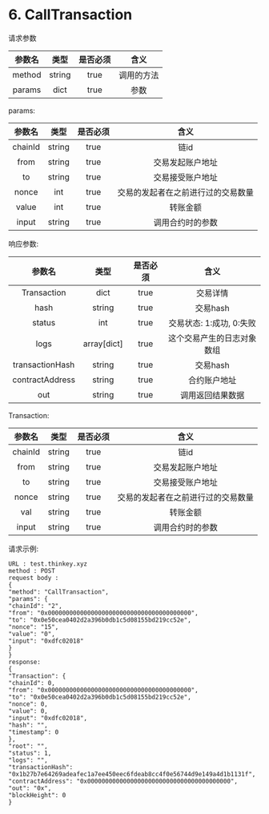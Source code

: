 # 6. CallTransaction

请求参数
           
| 参数名 | 类型 | 是否必须| 含义 |
| :------:| :------: | :------: | :------: |
| method | string | true | 调用的方法 |
| params | dict | true | 参数 |
  
params:
           
| 参数名 | 类型 | 是否必须| 含义 |
| :------:| :------: | :------: | :------: |
| chainId | string | true | 链id |
| from | string | true | 交易发起账户地址 |
| to | string | true | 交易接受账户地址 |
| nonce | int | true | 交易的发起者在之前进行过的交易数量 |
| value | int | true | 转账金额 |
| input | string | true | 调用合约时的参数 |


响应参数:
           
| 参数名 | 类型 | 是否必须| 含义 |
| :------:| :------: | :------: | :------: |
| Transaction | dict | true | 交易详情 |
| hash | string | true | 交易hash |
| status | int | true | 交易状态: 1:成功, 0:失败 |
| logs | array[dict] | true | 这个交易产生的日志对象数组 |
| transactionHash | string | true | 交易hash |
| contractAddress | string | true | 合约账户地址 |
| out | string | true | 调用返回结果数据 |


Transaction:

| 参数名 | 类型 | 是否必须| 含义 |
| :------:| :------: | :------: | :------: |
| chainId | string | true | 链id |
| from | string | true | 交易发起账户地址 |
| to | string | true | 交易接受账户地址 |
| nonce | string | true | 交易的发起者在之前进行过的交易数量 |
| val | string | true | 转账金额 |
| input | string | true | 调用合约时的参数 |


请求示例:
```
URL : test.thinkey.xyz
method : POST
request body :
{
"method": "CallTransaction",
"params": {
"chainId": "2",
"from": "0x0000000000000000000000000000000000000000",
"to": "0x0e50cea0402d2a396b0db1c5d08155bd219cc52e",
"nonce": "15",
"value": "0",
"input": "0xdfc02018"
}
}
response:
{
"Transaction": {
"chainId": 0,
"from": "0x0000000000000000000000000000000000000000",
"to": "0x0e50cea0402d2a396b0db1c5d08155bd219cc52e",
"nonce": 0,
"value": 0,
"input": "0xdfc02018",
"hash": "",
"timestamp": 0
},
"root": "",
"status": 1,
"logs": "",
"transactionHash": "0x1b27b7e64269adeafec1a7ee450eec6fdeab8cc4f0e56744d9e149a4d1b1131f",
"contractAddress": "0x0000000000000000000000000000000000000000",
"out": "0x",
"blockHeight": 0
}
```